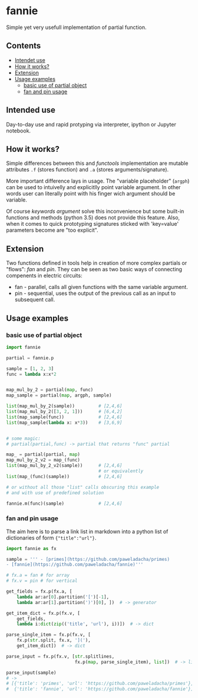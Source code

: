 # fannie

Simple yet very usefull implementation of partial function.

## Contents
- [Intendet use](#intended-use)
- [How it works?](#how-it-works)
- [Extension](#extension)
- [Usage examples](#usage-examples)
    - [basic use of partial object](#basic-use-of-partial-object)
    - [fan and pin usage](#fan-and-pin-usage)

## Intended use
Day-to-day use and rapid protyping via interpreter, ipython or Jupyter notebook.

## How it works?
Simple differences between this and *functools* implementation are mutable attributes `.f` (stores function) and `.a` (stores arguments/signature).

More important difference lays in usage. The "variable placeholder" (`argph`) can be used to intuivelly and explicitlly point variable argument. In other words user can literally point with his finger wich argument should be variable.

Of course *keywords argument* solve this inconvenience but some built-in functions and methods (python 3.5) does not provide this feature. 
Also, when it comes to quick prototyping signatures sticked with 'key=value' parameters become are "too explicit".

## Extension
Two functions defined in tools help in creation of more complex partials or "flows": *fan* and *pin*.
They can be seen as two basic ways of connecting compenents in electric circuits:
- fan - parallel, calls all given functions with the same variable argument.
- pin - sequential, uses the output of the previous call as an input to subsequent call.

## Usage examples

### basic use of partial object

```python
import fannie

partial = fannie.p

sample = [1, 2, 3]
func = lambda x:x*2


map_mul_by_2 = partial(map, func)
map_sample = partial(map, argph, sample)

list(map_mul_by_2(sample))         # [2,4,6]
list(map_mul_by_2([3, 2, 1]))      # [6,4,2]
list(map_sample(func))             # [2,4,6]
list(map_sample(lambda x: x*3))    # [3,6,9]


# some magic:
# partial(partial,func) -> partial that returns "func" partial

map_ = partial(partial, map)
map_mul_by_2_v2 = map_(func)
list(map_mul_by_2_v2(sample))      # [2,4,6]
                                   # or equivalently
list(map_(func)(sample))           # [2,4,6]

# or without all those "list" calls obscuring this example
# and with use of predefined solution

fannie.m(func)(sample)             # [2,4,6]

```

### fan and pin usage
The aim here is to parse a link list in markdown 
into a python list of dictionaries of form `{"title":"url"}`.


```python
import fannie as fx

sample = ''' - [primes](https://github.com/paweladacha/primes)
- [fannie](https://github.com/paweladacha/fannie)'''

# fx.a = fan # for array
# fx.v = pin # for vertical

get_fields = fx.p(fx.a, [
    lambda ar:ar[0].partition('[')[-1],
    lambda ar:ar[1].partition(')')[0], ])  # -> generator

get_item_dict = fx.p(fx.v, [
    get_fields,
    lambda i:dict(zip(('title', 'url'), i))])  # -> dict

parse_single_item = fx.p(fx.v, [
    fx.p(str.split, fx.x, ']('),
    get_item_dict])  # -> dict

parse_input = fx.p(fx.v, [str.splitlines,
                          fx.p(map, parse_single_item), list])  # -> list

parse_input(sample)
# ->
# [{'title': 'primes', 'url': 'https://github.com/paweladacha/primes'},
#  {'title': 'fannie', 'url': 'https://github.com/paweladacha/fannie'}]

```

